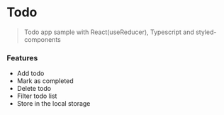 # Todo

> Todo app sample with React(useReducer), Typescript and styled-components

### Features

- Add todo
- Mark as completed
- Delete todo
- Filter todo list
- Store in the local storage
